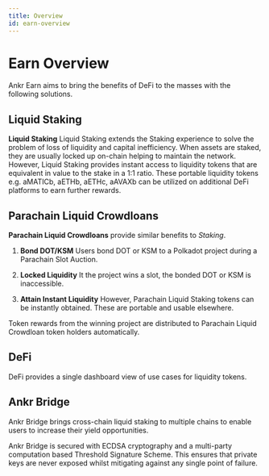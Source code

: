 ```yaml
---
title: Overview
id: earn-overview
---
```


# Earn Overview

Ankr Earn aims to bring the benefits of DeFi to the masses with the following solutions. 

## Liquid Staking

**Liquid Staking**
Liquid Staking extends the Staking experience to solve the problem of loss of liquidity and capital inefficiency. When assets are staked, they are usually locked up on-chain helping to maintain the network. However, Liquid Staking provides instant access to liquidity tokens that are equivalent in value to the stake in a 1:1 ratio. These portable liquidity tokens e.g. aMATICb, aETHb, aETHc, aAVAXb can be utilized on additional DeFi platforms to earn further rewards.

## Parachain Liquid Crowdloans
**Parachain Liquid Crowdloans** provide similar benefits to *Staking*. 

1. **Bond DOT/KSM**
Users bond DOT or KSM to a Polkadot project during a Parachain Slot Auction. 

2. **Locked Liquidity**
It the project wins a slot, the bonded DOT or KSM is inaccessible.

3. **Attain Instant Liquidity**
However, Parachain Liquid Staking tokens can be instantly obtained. These are portable and usable elsewhere. 

Token rewards from the winning project are distributed to Parachain Liquid Crowdloan token holders automatically. 

## DeFi

DeFi provides a single dashboard view of use cases for liquidity tokens.

## Ankr Bridge

Ankr Bridge brings cross-chain liquid staking to multiple chains to enable users to increase their yield opportunities.

Ankr Bridge is secured with ECDSA cryptography and a multi-party computation based Threshold Signature Scheme. This ensures that private keys are never exposed whilst mitigating against any single point of failure. 





